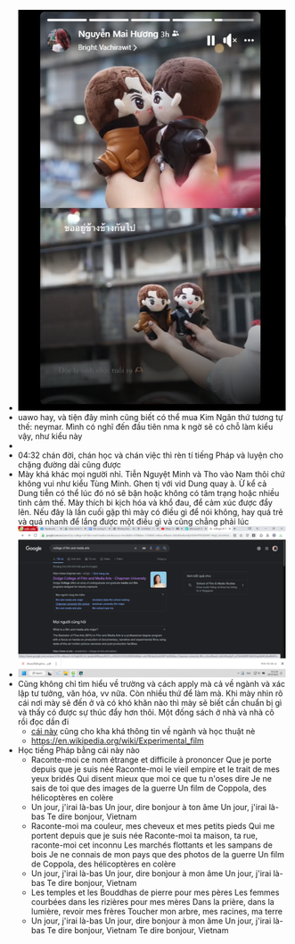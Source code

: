 - ![image.png](../assets/image_1674157304868_0.png)
- uawo hay, và tiện đây mình cũng biết có thể mua Kim Ngân thứ tương tự thế: neymar. Mình có nghĩ đến đầu tiên nma k ngờ sẽ có chỗ làm kiểu vậy, như kiểu này
-
- 04:32 chán đời, chán học và chán việc thì rèn tí tiếng Pháp và luyện cho chặng đường dài cũng được
- Mày khá khác mọi người nhỉ. Tiễn Nguyệt Minh và Tho vào Nam thôi chứ không vui như kiểu Tùng Minh. Ghen tị với vid Dung quay à. Ừ kể cả Dung tiễn có thể lúc đó nó sẽ bận hoặc không có tâm trạng hoặc nhiều tình cảm thế. Mày thích bi kịch hóa và khổ đau, để cảm xúc được đẩy lên. Nếu đây là lần cuối gặp thì mày có điều gì để nói không, hay quá trẻ và quá nhanh để lắng được một điều gì và cũng chẳng phải lúc
- ![image.png](../assets/image_1674164092797_0.png)
- Cũng không chỉ tìm hiểu về trường và cách apply mà cả về ngành và xác lập tư tưởng, văn hóa, vv nữa. Còn nhiều thứ để làm mà. Khi mày nhìn rõ cái nơi mày sẽ đến ở và có khó khăn nào thì mày sẽ biết cần chuẩn bị gì và thấy có được sự thúc đẩy hơn thôi. Một đống sách ở nhà và nhà cô rồi đọc dần đi
	- [cái này](https://www.ut.edu/academics/college-of-arts-and-letters/department-of-film-animation-and-new-media/film-and-media-arts-ba-and-bfa-degree-programs) cũng cho kha khá thông tin về ngành và học thuật nè
	- https://en.wikipedia.org/wiki/Experimental_film
- Học tiếng Pháp bằng cái này nào
	- Raconte-moi ce nom étrange et difficile à prononcer
	  Que je porte depuis que je suis née
	  Raconte-moi le vieil empire et le trait de mes yeux bridés
	  Qui disent mieux que moi ce que tu n'oses dire
	  Je ne sais de toi que des images de la guerre
	  Un film de Coppola, des hélicoptères en colère
	- Un jour, j'irai là-bas
	  Un jour, dire bonjour à ton âme
	  Un jour, j'irai là-bas
	  Te dire bonjour, Vietnam
	- Raconte-moi ma couleur, mes cheveux et mes petits pieds
	  Qui me portent depuis que je suis née
	  Raconte-moi ta maison, ta rue, raconte-moi cet inconnu
	  Les marchés flottants et les sampans de bois
	  Je ne connais de mon pays que des photos de la guerre
	  Un film de Coppola, des hélicoptères en colère
	- Un jour, j'irai là-bas
	  Un jour, dire bonjour à mon âme
	  Un jour, j'irai là-bas
	  Te dire bonjour, Vietnam
	- Les temples et les Bouddhas de pierre pour mes pères
	  Les femmes courbées dans les rizières pour mes mères
	  Dans la prière, dans la lumière, revoir mes frères
	  Toucher mon arbre, mes racines, ma terre
	- Un jour, j'irai là-bas
	  Un jour, dire bonjour à mon âme
	  Un jour, j'irai là-bas
	  Te dire bonjour, Vietnam
	  Te dire bonjour, Vietnam